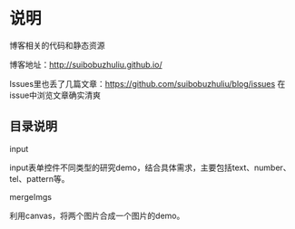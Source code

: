 # 说明

博客相关的代码和静态资源

博客地址：http://suibobuzhuliu.github.io/

Issues里也丢了几篇文章：https://github.com/suibobuzhuliu/blog/issues
在issue中浏览文章确实清爽

## 目录说明
input

input表单控件不同类型的研究demo，结合具体需求，主要包括text、number、tel、pattern等。

mergeImgs

利用canvas，将两个图片合成一个图片的demo。
 
